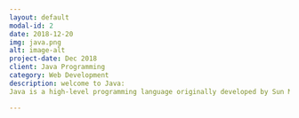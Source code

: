 ```yaml
---
layout: default
modal-id: 2
date: 2018-12-20
img: java.png
alt: image-alt
project-date: Dec 2018
client: Java Programming
category: Web Development
description: welcome to Java:
Java is a high-level programming language originally developed by Sun Microsystems and released in 1995. Java runs on a variety of platforms, such as Windows, Mac OS, and the various versions of UNIX. It is a multi-threaded programming language which means we can develop multi-threaded program using Java. A multi-threaded program contains two or more parts that can run concurrently and each part can handle a different task at the same time making optimal use of the available resources specially when your computer has multiple CPUs. Multi-threading enables you to write in a way where multiple activities can proceed concurrently in the same program.

---
```

